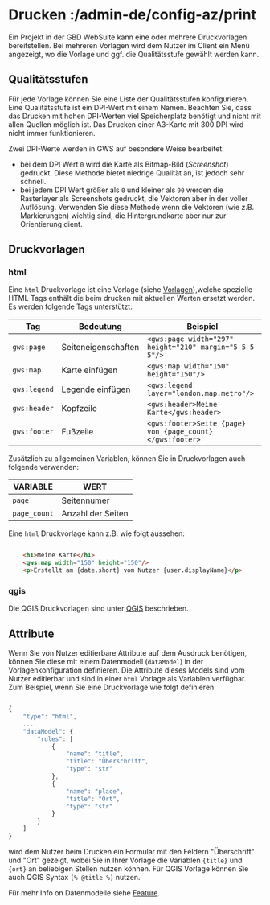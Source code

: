 # Drucken :/admin-de/config-az/print

Ein Projekt in der GBD WebSuite kann eine oder mehrere Druckvorlagen bereitstellen. Bei mehreren Vorlagen wird dem Nutzer im Client ein Menü angezeigt, wo die Vorlage und ggf. die Qualitätsstufe gewählt werden kann.

## Qualitätsstufen

Für jede Vorlage können Sie eine Liste der Qualitätsstufen konfigurieren. Eine Qualitätsstufe ist ein DPI-Wert mit einem Namen. Beachten Sie, dass das Drucken mit hohen DPI-Werten viel Speicherplatz benötigt und nicht mit allen Quellen möglich ist. Das Drucken einer A3-Karte mit 300 DPI wird nicht immer funktionieren.

Zwei DPI-Werte werden in GWS auf besondere Weise bearbeitet:

- bei dem DPI Wert ``0`` wird  die Karte als Bitmap-Bild (*Screenshot*) gedruckt. Diese Methode bietet niedrige Qualität an, ist jedoch sehr schnell.
- bei jedem DPI Wert größer als ``0`` und kleiner als ``90`` werden die Rasterlayer als Screenshots gedruckt, die Vektoren aber in der voller Auflösung. Verwenden Sie diese Methode wenn die Vektoren (wie z.B. Markierungen) wichtig sind, die Hintergrundkarte aber nur zur Orientierung dient.

## Druckvorlagen

### html

Eine ``html`` Druckvorlage ist eine Vorlage (siehe [Vorlagen](/admin-de/config-az/template)),welche spezielle HTML-Tags enthält die beim drucken mit aktuellen Werten ersetzt werden. Es werden folgende Tags unterstützt:

| Tag | Bedeutung | Beispiel|
|---|---|---|
| ``gws:page`` | Seiteneigenschaften | ``<gws:page width="297" height="210" margin="5 5 5 5"/>`` |
| ``gws:map`` | Karte einfügen | ``<gws:map width="150" height="150"/>`` |
| ``gws:legend`` | Legende einfügen | ``<gws:legend layer="london.map.metro"/>`` |
| ``gws:header`` | Kopfzeile | ``<gws:header>Meine Karte</gws:header>`` |
| ``gws:footer`` | Fußzeile | ``<gws:footer>Seite {page} von {page_count}</gws:footer>`` |

Zusätzlich zu allgemeinen Variablen, können Sie in Druckvorlagen auch folgende verwenden:

| VARIABLE | WERT |
|---|---|
| ``page`` | Seitennumer |
| ``page_count`` | Anzahl der Seiten |

Eine ``html`` Druckvorlage kann z.B. wie folgt aussehen:

```html

    <h1>Meine Karte</h1>
    <gws:map width="150" height="150"/>
    <p>Erstellt am {date.short} vom Nutzer {user.displayName}</p>
```

### qgis

Die QGIS Druckvorlagen sind unter [QGIS](/admin-de/plugin/qgis) beschrieben.

## Attribute

Wenn Sie von Nutzer editierbare Attribute auf dem Ausdruck benötigen, können Sie diese mit einem Datenmodell (``dataModel``) in der Vorlagenkonfiguration definieren. Die Attribute dieses Models sind vom Nutzer editierbar und sind in einer ``html`` Vorlage als Variablen verfügbar. Zum Beispiel, wenn Sie eine Druckvorlage wie folgt definieren:

```javascript

{
    "type": "html",
    ...
    "dataModel": {
        "rules": [
            {
                "name": "title",
                "title": "Überschrift",
                "type": "str"
            },
            {
                "name": "place",
                "title": "Ort",
                "type": "str"
            }
        }
    ]
}
```

wird dem Nutzer beim Drucken ein Formular mit den Feldern "Überschrift" und "Ort" gezeigt, wobei Sie in Ihrer Vorlage die Variablen ``{title}`` und ``{ort}`` an beliebigen Stellen nutzen können. Für QGIS Vorlage können Sie auch QGIS Syntax ``[% @title %]`` nutzen.

Für mehr Info on Datenmodelle siehe [Feature](/admin-de/config-az/feature).